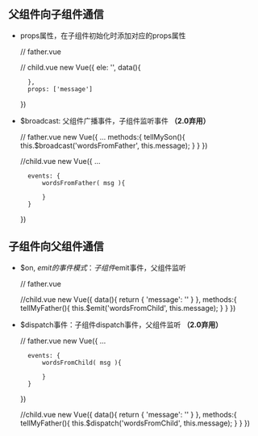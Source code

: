 ## 父组件向子组件通信

+ props属性，在子组件初始化时添加对应的props属性


    // father.vue
    <child message="hello, my son!"></child>
    
    // child.vue
    new Vue({
        ele: '',
        data(){
            
        },
        props: ['message']
    })
    
    
+ $broadcast: 父组件广播事件，子组件监听事件 **（2.0弃用）**


    // father.vue
    new Vue({
        ...
        methods:{
            tellMySon(){
                this.$broadcast('wordsFromFather', this.message);
            }
        }
    })

    //child.vue
    new Vue({
        ...
        
        events: {
            wordsFromFather( msg ){
                
            }
        }
    })
    
    
## 子组件向父组件通信 

+ $on, $emit的事件模式：子组件$emit事件，父组件监听


    // father.vue
    <p v-on:wordsFromChild='response'></p>

    //child.vue
    new Vue({
        data(){
          return {
            'message': ''
          }
        },
        methods:{
            tellMyFather(){
                this.$emit('wordsFromChild', this.message);
            }
        }
    })  
    
+ $dispatch事件：子组件dispatch事件，父组件监听  **（2.0弃用）**


    // father.vue
    new Vue({
        ...
        
        events: {
            wordsFromChild( msg ){
                
            }
        }
    })

    //child.vue
    new Vue({
        data(){
          return {
            'message': ''
          }
        },
        methods:{
            tellMyFather(){
                this.$dispatch('wordsFromChild', this.message);
            }
        }
    })  
    
    